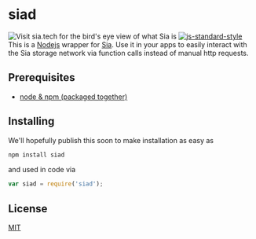 # siad

![Visit sia.tech for the bird's eye view of what Sia is](/doc/assets/files.png)
[![js-standard-style](https://img.shields.io/badge/code%20style-standard-brightgreen.svg)](http://standardjs.com/)
This is a [Nodejs](https://nodejs.org/) wrapper for
[Sia](https://github.com/NebulousLabs/Sia). Use it in your apps to easily
interact with the Sia storage network via function calls instead of manual http
requests.

## Prerequisites

- [node & npm (packaged together)](https://nodejs.org/download/)

## Installing

We'll hopefully publish this soon to make installation as easy as

```bash
npm install siad
```

and used in code via

```js
var siad = require('siad');
```

## License

[MIT](LICENSE)

